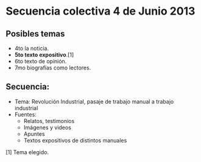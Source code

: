 # Secuencia colectiva 4 de Junio 2013

## Posibles temas
+ 4to la noticia.
+ **5to texto expositivo**.[1]
+ 6to texto de opinión.
+ 7mo biografías como lectores.

## Secuencia:
+ Tema: Revolución Industrial, pasaje de trabajo manual a trabajo industrial
+ Fuentes: 
  - Relatos, testimonios
  - Imágenes y videos
  - Apuntes
  - Textos expositivos de distintos manuales

[1] Tema elegido.	
